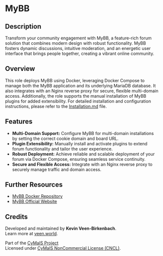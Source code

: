 # MyBB

## Description

Transform your community engagement with MyBB, a feature-rich forum solution that combines modern design with robust functionality. MyBB fosters dynamic discussions, intuitive moderation, and an energetic user interface that brings people together, creating a vibrant online community.

## Overview

This role deploys MyBB using Docker, leveraging Docker Compose to manage both the MyBB application and its underlying MariaDB database. It also integrates with an Nginx reverse proxy for secure, flexible multi-domain access. Additionally, the role supports the manual installation of MyBB plugins for added extensibility. For detailed installation and configuration instructions, please refer to the [Installation.md](./Installation.md) file.

## Features

- **Multi-Domain Support:** Configure MyBB for multi-domain installations by setting the correct cookie domain and board URL.
- **Plugin Extensibility:** Manually install and activate plugins to extend forum functionality and tailor the user experience.
- **Robust Deployment:** Achieve reliable and scalable deployment of your forum via Docker Compose, ensuring seamless service continuity.
- **Secure and Flexible Access:** Integrate with an Nginx reverse proxy to securely manage traffic and domain access.

## Further Resources

- [MyBB Docker Repository](https://github.com/mybb/docker)
- [MyBB Official Website](https://mybb.com/)

## Credits

Developed and maintained by **Kevin Veen-Birkenbach**.  
Learn more at [veen.world](https://www.veen.world).

Part of the [CyMaIS Project](https://github.com/kevinveenbirkenbach/cymais)  
Licensed under [CyMaIS NonCommercial License (CNCL)](https://s.veen.world/cncl).